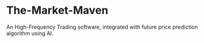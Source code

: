 # The-Market-Maven
An High-Frequency Trading software, integrated with future price prediction algorithm using AI.
